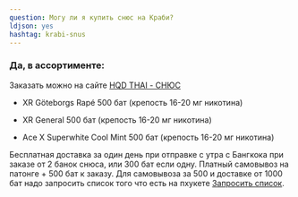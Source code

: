 ```yaml
---
question: Могу ли я купить снюс на Краби?
ldjson: yes
hashtag: krabi-snus
---
```


### Да, в ассортименте:

Заказать можно на сайте [HQD THAI - СНЮС](https://hqdthai.ru/snyus/)


* XR Göteborgs Rapé 500 бат (крепость 16-20 мг никотина)

* XR General 500 бат (крепость 16-20 мг никотина)

* Ace X Superwhite Cool Mint 500 бат (крепость 16-20 мг никотина)

Бесплатная доставка за один день при отправке с утра с Бангкока при заказе от 2 банок снюса, или 300 бат если одну. Платный самовывоз на патонге + 500 бат к заказу.
Для самовывоза за 500 и доставке от 1000 бат надо запросить список того что есть на пхукете  [Запросить список](https://t.me/kolesnikov1988).
